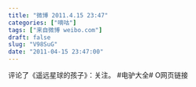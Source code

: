 ```yaml
---
title: "微博 2011.4.15 23:47"
categories: ["嘀咕"]
tags: ["来自微博 weibo.com"]
draft: false
slug: "V98SuG"
date: "2011-04-15 23:47:00"
---
```


<p>评论了《遥远星球的孩子》：关注。 #电驴大全# O网页链接 ​​​​</p>
